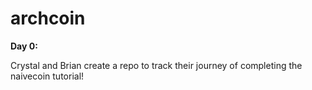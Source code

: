 # archcoin
**Day 0:**

Crystal and Brian create a repo to track their journey of completing the naivecoin tutorial!


